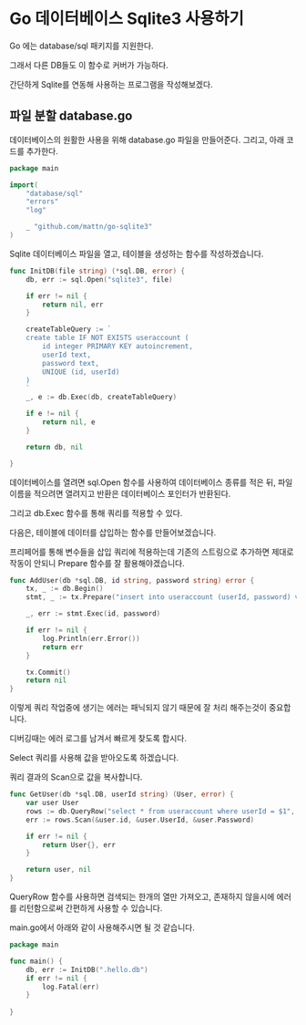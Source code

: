 # Go 데이터베이스 Sqlite3 사용하기

Go 에는 database/sql 패키지를 지원한다.
  
그래서 다른 DB들도 이 함수로 커버가 가능하다.
  
간단하게 Sqlite를 연동해 사용하는 프로그램을 작성해보겠다.

## 파일 분할 database.go

데이터베이스의 원활한 사용을 위해 database.go 파일을 만들어준다. 그리고, 아래 코드를 추가한다.

```go
package main

import(
    "database/sql"
    "errors"
    "log"

    _ "github.com/mattn/go-sqlite3"
)
```

Sqlite 데이터베이스 파일을 열고, 테이블을 생성하는 함수를 작성하겠습니다.

```go
func InitDB(file string) (*sql.DB, error) {
    db, err := sql.Open("sqlite3", file)

    if err != nil {
        return nil, err
    }

    createTableQuery := `
    create table IF NOT EXISTS useraccount (
        id integer PRIMARY KEY autoincrement,
        userId text,
        password text,
        UNIQUE (id, userId)
    )
    `
    _, e := db.Exec(db, createTableQuery)

    if e != nil {
        return nil, e
    }

    return db, nil

}
```

데이터베이스를 열려면 sql.Open 함수를 사용하여 데이터베이스 종류를 적은 뒤, 파일 이름을 적으려면 열려지고 반환은 데이터베이스 포인터가 반환된다.
  
그리고 db.Exec 함수를 통해 쿼리를 적용할 수 있다.
  
다음은, 테이블에 데이터를 삽입하는 함수를 만들어보겠습니다.
  
프리페어를 통해 변수들을 삽입 쿼리에 적용하는데 기존의 스트링으로 추가하면 제대로 작동이 안되니 Prepare 함수를 잘 활용해야겠습니다.

```go
func AddUser(db *sql.DB, id string, password string) error {
    tx, _ := db.Begin()
    stmt, _ := tx.Prepare("insert into useraccount (userId, password) values (?,?)")

    _, err := stmt.Exec(id, password)

    if err != nil {
        log.Println(err.Error())
        return err
    }

    tx.Commit()
    return nil
}
```

이렇게 쿼리 작업중에 생기는 에러는 패닉되지 않기 때문에 잘 처리 해주는것이 중요합니다.
  
디버깅때는 에러 로그를 남겨서 빠르게 찾도록 합시다.
  
Select 쿼리를 사용해 값을 받아오도록 하겠습니다.
  
쿼리 결과의 Scan으로 값을 복사합니다.

```go
func GetUser(db *sql.DB, userId string) (User, error) {
    var user User
    rows := db.QueryRow("select * from useraccount where userId = $1", userId)
    err := rows.Scan(&user.id, &user.UserId, &user.Password)

    if err != nil {
        return User{}, err
    }

    return user, nil
}
```

QueryRow 함수를 사용하면 검색되는 한개의 열만 가져오고, 존재하지 않을시에 에러를 리턴함으로써 간편하게 사용할 수 있습니다.
  
main.go에서 아래와 같이 사용해주시면 될 것 같습니다.

```go
package main

func main() {
    db, err := InitDB(".hello.db")
    if err != nil {
        log.Fatal(err)
    }
    
}
```